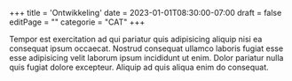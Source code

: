 +++
title = 'Ontwikkeling'
date = 2023-01-01T08:30:00-07:00
draft = false
editPage = ""
categorie = "CAT"
+++

Tempor est exercitation ad qui pariatur quis adipisicing aliquip nisi ea consequat ipsum occaecat. Nostrud consequat ullamco laboris fugiat esse esse adipisicing velit laborum ipsum incididunt ut enim. Dolor pariatur nulla quis fugiat dolore excepteur. Aliquip ad quis aliqua enim do consequat.
